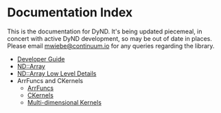 ﻿Documentation Index
===================

This is the documentation for DyND. It's being updated
piecemeal, in concert with active DyND development, so may
be out of date in places. Please email <mwiebe@continuum.io>
for any queries regarding the library.

 * [Developer Guide](developer-guide.md)
 * [ND::Array](ndarray.md)
 * [ND::Array Low Level Details](ndarray_lowlevel.md)
 * ArrFuncs and CKernels
   * [ArrFuncs](arrfuncs.md)
   * [CKernels](ckernels.md)
   * [Multi-dimensional Kernels](multidim_kernels.md)

